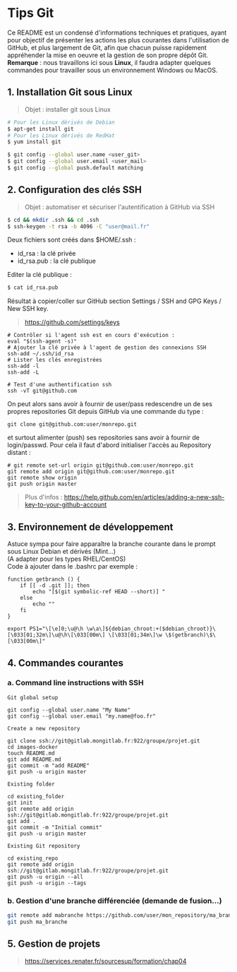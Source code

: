 # Tips Git

Ce README est un condensé d'informations techniques et pratiques, ayant pour objectif de présenter les actions les plus courantes dans l'utilisation de GitHub, et plus largement de Git, afin que chacun puisse rapidement appréhender la mise en oeuvre et la gestion de son propre dépôt Git. \
**Remarque** : nous travaillons ici sous **Linux**, il faudra adapter quelques commandes pour travailler sous un environnement Windows ou MacOS.

## 1. Installation Git sous Linux

> Objet : installer git sous Linux
```bash
# Pour les Linux dérivés de Debian
$ apt-get install git
# Pour les Linux dérivés de RedHat
$ yum install git

$ git config --global user.name <user_git>
$ git config --global user.email <user_mail>
$ git config --global push.default matching
```

## 2. Configuration des clés SSH

> Objet : automatiser et sécuriser l'autentification à GitHub via SSH
```bash
$ cd && mkdir .ssh && cd .ssh
$ ssh-keygen -t rsa -b 4096 -C "user@mail.fr"
```
Deux fichiers sont créés dans \$HOME/.ssh :
- id_rsa : la clé privée
- id_rsa.pub : la clé publique

Editer la clé publique :
```bash
$ cat id_rsa.pub
```
 Résultat à copier/coller sur GitHub section Settings / SSH and GPG Keys / New SSH key.
 > https://github.com/settings/keys
 ```
 # Contrôler si l'agent ssh est en cours d'exécution :
 eval "$(ssh-agent -s)"
 # Ajouter la clé privée à l'agent de gestion des connexions SSH
 ssh-add ~/.ssh/id_rsa
 # Lister les clés enregistrées
 ssh-add -l
 ssh-add -L
 
 # Test d'une authentification ssh
 ssh -vT git@github.com
 ```
On peut alors sans avoir à fournir de user/pass redescendre un de ses propres repositories Git depuis GitHub via une commande du type :
```
git clone git@github.com:user/monrepo.git
```
et surtout alimenter (push) ses repositories sans avoir à fournir de login/passwd. Pour cela il faut d'abord initialiser l'accès au Repository distant :
```
# git remote set-url origin git@github.com:user/monrepo.git
git remote add origin git@github.com:user/monrepo.git
git remote show origin
git push origin master
```

> Plus d'infos : https://help.github.com/en/articles/adding-a-new-ssh-key-to-your-github-account

## 3. Environnement de développement

Astuce sympa pour faire apparaître la branche courante dans le prompt sous Linux Debian et dérivés (Mint...) \
(A adapter pour les types RHEL/CentOS) \
Code à ajouter dans le .bashrc par exemple :
```
function getbranch () {
	if [[ -d .git ]]; then
		echo "[$(git symbolic-ref HEAD --short)] "
	else
		echo ""
	fi
}

export PS1="\[\e]0;\u@\h \w\a\]${debian_chroot:+($debian_chroot)}\[\033[01;32m\]\u@\h\[\033[00m\] \[\033[01;34m\]\w \$(getbranch)\$\[\033[00m\]"
```

## 4. Commandes courantes

### a. Command line instructions with SSH
```
Git global setup

git config --global user.name "My Name"
git config --global user.email "my.name@foo.fr"

Create a new repository

git clone ssh://git@gitlab.mongitlab.fr:922/groupe/projet.git
cd images-docker
touch README.md
git add README.md
git commit -m "add README"
git push -u origin master

Existing folder

cd existing_folder
git init
git remote add origin ssh://git@gitlab.mongitlab.fr:922/groupe/projet.git
git add .
git commit -m "Initial commit"
git push -u origin master

Existing Git repository

cd existing_repo
git remote add origin ssh://git@gitlab.mongitlab.fr:922/groupe/projet.git
git push -u origin --all
git push -u origin --tags
```

### b. Gestion d'une branche différenciée (demande de fusion...)
```bash
git remote add mabranche https://github.com/user/mon_repository/ma_branche/
git push ma_branche
```

## 5. Gestion de projets

> https://services.renater.fr/sourcesup/formation/chap04
